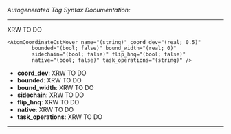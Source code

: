 _Autogenerated Tag Syntax Documentation:_

---
XRW TO DO

```
<AtomCoordinateCstMover name="(string)" coord_dev="(real; 0.5)"
        bounded="(bool; false)" bound_width="(real; 0)"
        sidechain="(bool; false)" flip_hnq="(bool; false)"
        native="(bool; false)" task_operations="(string)" />
```

-   **coord_dev**: XRW TO DO
-   **bounded**: XRW TO DO
-   **bound_width**: XRW TO DO
-   **sidechain**: XRW TO DO
-   **flip_hnq**: XRW TO DO
-   **native**: XRW TO DO
-   **task_operations**: XRW TO DO

---
